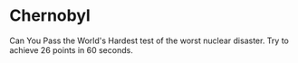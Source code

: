 # Chernobyl
Can You Pass the World\'s Hardest test of the worst nuclear disaster. Try to achieve 26 points in 60 seconds.
